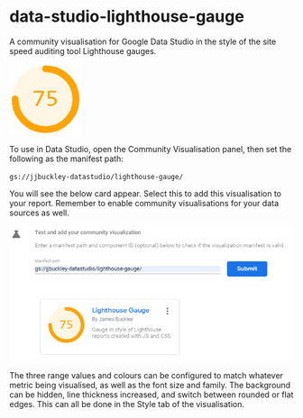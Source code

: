 # data-studio-lighthouse-gauge
 A community visualisation for Google Data Studio in the style of the site speed auditing tool Lighthouse gauges.

 ![alt text](https://raw.githubusercontent.com/JibbyJames/data-studio-lighthouse-gauge/master/cover.png "Lighthouse Gauge")

 To use in Data Studio, open the Community Visualisation panel, then set the following as the manifest path:
 
 `gs://jjbuckley-datastudio/lighthouse-gauge/`

 You will see the below card appear. Select this to add this visualisation to your report. Remember to enable community visualisations for your data sources as well.

 ![alt text](https://raw.githubusercontent.com/JibbyJames/data-studio-lighthouse-gauge/master/lh-gauge-card.png "Lighthouse Gauge")

The three range values and colours can be configured to match whatever metric being visualised, as well as the font size and family. The background can be hidden, line thickness increased, and switch between rounded or flat edges. This can all be done in the Style tab of the visualisation.